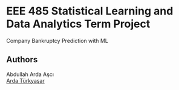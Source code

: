 # EEE 485 Statistical Learning and Data Analytics Term Project
Company Bankruptcy Prediction with ML

## Authors
Abdullah Arda Aşcı </br>
[Arda Türkyaşar](https://github.com/klatyma)
